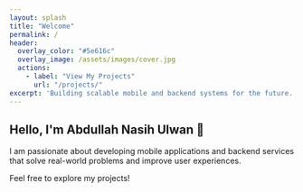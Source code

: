 ```yaml
---
layout: splash
title: "Welcome"
permalink: /
header:
  overlay_color: "#5e616c"
  overlay_image: /assets/images/cover.jpg
  actions:
    - label: "View My Projects"
      url: "/projects/"
excerpt: 'Building scalable mobile and backend systems for the future.'
---
```


## Hello, I'm Abdullah Nasih Ulwan 👋

I am passionate about developing mobile applications and backend services that solve real-world problems and improve user experiences.

Feel free to explore my projects!